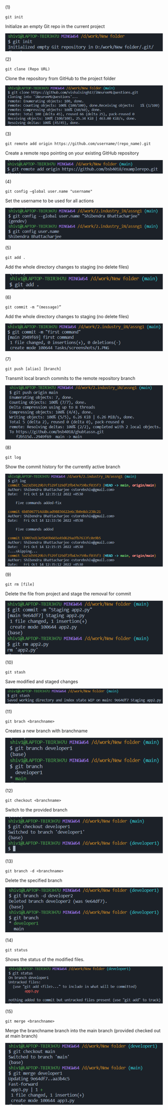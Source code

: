 
(1)
```
git init
```
Initialize an empty Git repo in the current project

![image](https://github.com/bsb4018/ghubtassn/blob/main/Tasks/screenshots/1.PNG)


(2)
```
git clone (Repo URL)
```
Clone the repository from GitHub to the project folder

![image](https://github.com/bsb4018/ghubtassn/blob/main/Tasks/screenshots/2.png)


(3)
```
git remote add origin https://github.com/username/(repo_name).git
```
Create a remote repo pointing on your existing GitHub repository

![image](https://github.com/bsb4018/ghubtassn/blob/main/Tasks/screenshots/3.PNG)


(4)
```
git config –global user.name "username"
```
Set the username to be used for all actions

![image](https://github.com/bsb4018/ghubtassn/blob/main/Tasks/screenshots/4.PNG)


(5)
```
git add .
```
Add the whole directory changes to staging (no delete files)

![image](https://github.com/bsb4018/ghubtassn/blob/main/Tasks/screenshots/5.PNG)


(6)
```
git commit -m “(message)”
```
Add the whole directory changes to staging (no delete files)

![image](https://github.com/bsb4018/ghubtassn/blob/main/Tasks/screenshots/6.PNG)


(7)
```
git push [alias] [branch]
```
Transmit local branch commits to the remote repository branch

![image](https://github.com/bsb4018/ghubtassn/blob/main/Tasks/screenshots/7.PNG)


(8)
```
git log
```
Show the commit history for the currently active branch

![image](https://github.com/bsb4018/ghubtassn/blob/main/Tasks/screenshots/8.PNG)


(9)
```
git rm [file]
```
Delete the file from project and stage the removal for commit

![image](https://github.com/bsb4018/ghubtassn/blob/main/Tasks/screenshots/9.PNG)


(10)
```
git stash
```
Save modified and staged changes

![image](https://github.com/bsb4018/ghubtassn/blob/main/Tasks/screenshots/10.PNG)


(11)
```
git brach <branchname>
```
Creates a new branch with branchname

![image](https://github.com/bsb4018/ghubtassn/blob/main/Tasks/screenshots/11.PNG)


(12)
```
git checkout <branchname>
```
Switch to the provided branch

![image](https://github.com/bsb4018/ghubtassn/blob/main/Tasks/screenshots/12.PNG)


(13)
```
git branch -d <branchname>
```
Delete the specified branch

![image](https://github.com/bsb4018/ghubtassn/blob/main/Tasks/screenshots/13.PNG)


(14)
```
git status
```
Shows the status of the modified files.

![image](https://github.com/bsb4018/ghubtassn/blob/main/Tasks/screenshots/14.PNG)


(15)
```
git merge <branchname>
```
Merge the branchname branch into the main branch (provided checked out at main branch)

![image](https://github.com/bsb4018/ghubtassn/blob/main/Tasks/screenshots/15.PNG)

